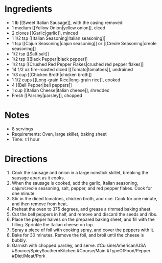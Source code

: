 # Ingredients
- 1 lb [[Sweet Italian Sausage]], with the casing removed
- 1 medium [[Yellow Onion|yellow onion]], diced
- 2 cloves [[Garlic|garlic]], minced
- 1 1/2 tsp [[Italian Seasoning|italian seasoning]]
- 1 tsp [[Cajun Seasoning|cajun seasoning]] or [[Creole Seasoning|creole seasoning]]
- 1/2 tsp [[Salt|salt]]
- 1/2 tsp [[Black Pepper|black pepper]]
- 1/2 tsp [[Crushed Red Pepper Flakes|crushed red pepper flakes]]
- 14 1/2 oz fire-roasted diced [[Tomato|tomatoes]], undrained
- 1/3 cup [[Chicken Broth|chicken broth]]
- 1 1/2 cups [[Long-grain Rice|long-grain rice]], cooked
- 4 [[Bell Pepper|bell peppers]]
- 1 cup [[Italian Cheese|italian cheese]], shredded
- Fresh [[Parsley|parsley]], chopped
# Notes
- 8 servings
- Requirements: Oven, large skillet, baking sheet
- Time: ±1 hour
# Directions
1. Cook the sausage and onion in a large nonstick skillet, breaking the sausage apart as it cooks.
2. When the sausage is cooked, add the garlic, Italian seasoning, cajun/creole seasoning, salt, pepper, and red pepper flakes. Cook for one minute.
3. Stir in the diced tomatoes, chicken broth, and rice. Cook for one minute, and then remove from heat.
4. Preheat the oven to 375 degrees, and grease a rimmed baking sheet.
5. Cut the bell peppers in half, and remove and discard the seeds and ribs.
6. Place the pepper halves on the prepared baking sheet, and fill with the filling. Sprinkle the Italian cheese on top.
7. Spray a piece of foil with cooking spray, and cover the peppers with it.
8. Bake for 30 minutes. Remove the foil, and broil until the cheese is bubbly.
9. Garnish with chopped parsley, and serve.
#Cuisine/American/USA #Source/SpicySouthernKitchen #Course/Main #TypeOfFood/Pepper #Diet/Meat/Pork
